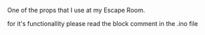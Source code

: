 One of the props that I use at my Escape Room.

for it's functionallity please read the block comment in the .ino file
